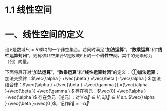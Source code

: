 # 1.1 线性空间

# 一、线性空间的定义
设$V$是数域$F(=R或C)$的一个非空集合。若同时满足“**加法运算**”，“**数乘运算**”和“**线性运算封闭**”，则称该非空集合$V$是数域$F$上的一个**线性空间**，其中的元素称为（列）向量。

下面将展开对“**加法运算**”，“**数乘运算**”和“**线性运算封闭**”的定义：
**①加法运算**：
加法交换律：$\vec{\alpha } +\vec{\beta } =\vec{\beta }+\vec{\alpha } $
加法结合律：$\vec{\alpha } +(\vec{\beta } +\vec{\gamma }) =(\vec{\alpha }+\vec{\beta }) +\vec{\gamma } $
存在零元：$\vec{0} +\vec{\alpha } =\vec{\alpha }$
存在负元（逆元）：对$\forall \vec{\alpha } \in V, \exists \vec{\beta } \in V$  s.t. $\vec{\alpha }+\vec{\beta }=\vec{0 }$，记作$\vec{\beta }=-\vec{\alpha }$
